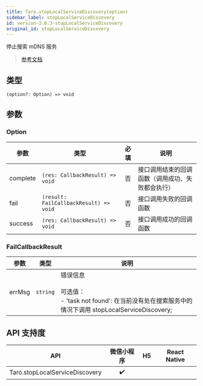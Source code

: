 ```yaml
---
title: Taro.stopLocalServiceDiscovery(option)
sidebar_label: stopLocalServiceDiscovery
id: version-2.0.3-stopLocalServiceDiscovery
original_id: stopLocalServiceDiscovery
---
```


停止搜索 mDNS 服务

> [参考文档](https://developers.weixin.qq.com/miniprogram/dev/api/network/mdns/wx.stopLocalServiceDiscovery.html)

## 类型

```tsx
(option?: Option) => void
```

## 参数

### Option

| 参数 | 类型 | 必填 | 说明 |
| --- | --- | :---: | --- |
| complete | `(res: CallbackResult) => void` | 否 | 接口调用结束的回调函数（调用成功、失败都会执行） |
| fail | `(result: FailCallbackResult) => void` | 否 | 接口调用失败的回调函数 |
| success | `(res: CallbackResult) => void` | 否 | 接口调用成功的回调函数 |

### FailCallbackResult

| 参数 | 类型 | 说明 |
| --- | --- | --- |
| errMsg | `string` | 错误信息<br /><br />可选值：<br />- 'task not found': 在当前没有处在搜索服务中的情况下调用 stopLocalServiceDiscovery; |

## API 支持度

| API | 微信小程序 | H5 | React Native |
| :---: | :---: | :---: | :---: |
| Taro.stopLocalServiceDiscovery | ✔️ |  |  |
